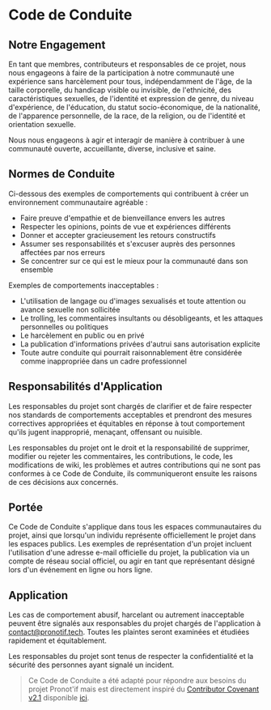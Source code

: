 # Code de Conduite

## Notre Engagement

En tant que membres, contributeurs et responsables de ce projet, nous nous engageons à faire de la participation à notre communauté une expérience sans harcèlement pour tous, indépendamment de l'âge, de la taille corporelle, du handicap visible ou invisible, de l'ethnicité, des caractéristiques sexuelles, de l'identité et expression de genre, du niveau d'expérience, de l'éducation, du statut socio-économique, de la nationalité, de l'apparence personnelle, de la race, de la religion, ou de l'identité et orientation sexuelle.

Nous nous engageons à agir et interagir de manière à contribuer à une communauté ouverte, accueillante, diverse, inclusive et saine.

## Normes de Conduite

Ci-dessous des exemples de comportements qui contribuent à créer un environnement communautaire agréable :

* Faire preuve d'empathie et de bienveillance envers les autres
* Respecter les opinions, points de vue et expériences différents
* Donner et accepter gracieusement les retours constructifs
* Assumer ses responsabilités et s'excuser auprès des personnes affectées par nos erreurs
* Se concentrer sur ce qui est le mieux pour la communauté dans son ensemble

Exemples de comportements inacceptables :

* L'utilisation de langage ou d'images sexualisés et toute attention ou avance sexuelle non sollicitée
* Le trolling, les commentaires insultants ou désobligeants, et les attaques personnelles ou politiques
* Le harcèlement en public ou en privé
* La publication d'informations privées d'autrui sans autorisation explicite
* Toute autre conduite qui pourrait raisonnablement être considérée comme inappropriée dans un cadre professionnel

## Responsabilités d'Application

Les responsables du projet sont chargés de clarifier et de faire respecter nos standards de comportements acceptables et prendront des mesures correctives appropriées et équitables en réponse à tout comportement qu'ils jugent inapproprié, menaçant, offensant ou nuisible.

Les responsables du projet ont le droit et la responsabilité de supprimer, modifier ou rejeter les commentaires, les contributions, le code, les modifications de wiki, les problèmes et autres contributions qui ne sont pas conformes à ce Code de Conduite, ils communiqueront ensuite les raisons de ces décisions aux concernés.

## Portée

Ce Code de Conduite s'applique dans tous les espaces communautaires du projet, ainsi que lorsqu'un individu représente officiellement le projet dans les espaces publics. Les exemples de représentation d'un projet incluent l'utilisation d'une adresse e-mail officielle du projet, la publication via un compte de réseau social officiel, ou agir en tant que représentant désigné lors d'un événement en ligne ou hors ligne.

## Application

Les cas de comportement abusif, harcelant ou autrement inacceptable peuvent être signalés aux responsables du projet chargés de l'application à [contact@pronotif.tech](mailto:contact@pronotif.tech). Toutes les plaintes seront examinées et étudiées rapidement et équitablement.

Les responsables du projet sont tenus de respecter la confidentialité et la sécurité des personnes ayant signalé un incident.

> Ce Code de Conduite a été adapté pour répondre aux besoins du projet Pronot'if mais est directement inspiré du [Contributor Covenant v2.1](https://www.contributor-covenant.org) disponible [ici]( https://www.contributor-covenant.org/version/2/1/code_of_conduct.html).